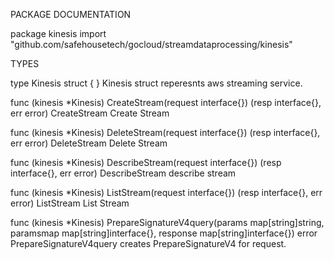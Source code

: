 PACKAGE DOCUMENTATION

package kinesis
    import "github.com/safehousetech/gocloud/streamdataprocessing/kinesis"


TYPES

type Kinesis struct {
}
    Kinesis struct reperesnts aws streaming service.

func (kinesis *Kinesis) CreateStream(request interface{}) (resp interface{}, err error)
    CreateStream Create Stream

func (kinesis *Kinesis) DeleteStream(request interface{}) (resp interface{}, err error)
    DeleteStream Delete Stream

func (kinesis *Kinesis) DescribeStream(request interface{}) (resp interface{}, err error)
    DescribeStream describe stream

func (kinesis *Kinesis) ListStream(request interface{}) (resp interface{}, err error)
    ListStream List Stream

func (kinesis *Kinesis) PrepareSignatureV4query(params map[string]string, paramsmap map[string]interface{}, response map[string]interface{}) error
    PrepareSignatureV4query creates PrepareSignatureV4 for request.
